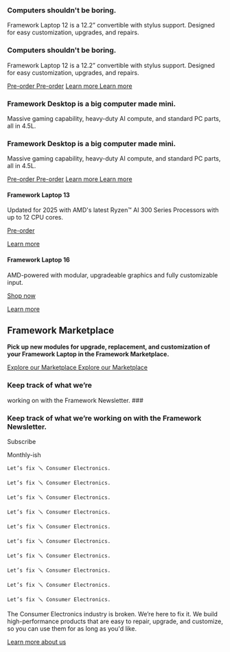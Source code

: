 ### Computers shouldn't be boring.  ###

Framework Laptop 12 is a 12.2” convertible with stylus support. Designed for easy customization, upgrades, and repairs.

### Computers shouldn't be boring.  ###

Framework Laptop 12 is a 12.2” convertible with stylus support. Designed for easy customization, upgrades, and repairs.

[Pre-order Pre-order](/de/en/products/laptop12-diy-intel-13gen/configuration/new) [Learn more Learn more](/de/en/laptop12)

### Framework Desktop is a big computer made mini.  ###

Massive gaming capability, heavy-duty AI compute, and standard PC parts, all in 4.5L.

### Framework Desktop is a big computer made mini.  ###

Massive gaming capability, heavy-duty AI compute, and standard PC parts, all in 4.5L.

[Pre-order Pre-order](/de/en/products/desktop-diy-amd-aimax300/configuration/new) [Learn more Learn more](/de/en/desktop)

#### Framework Laptop 13 ####

Updated for 2025 with AMD's latest Ryzen™ AI 300 Series Processors with up to 12 CPU cores.

[Pre-order](/products/laptop13-diy-amd-ai300/configuration/new)

[Learn more](/laptop13)

#### Framework Laptop 16 ####

AMD-powered with modular, upgradeable graphics and fully customizable input.

[Shop now](/products/laptop16-diy-amd-7040/configuration/new)

[Learn more](/products/laptop16-diy-amd-7040)

Framework Marketplace
----------

**Pick up new modules for upgrade, replacement, and customization of your Framework Laptop in the Framework Marketplace.**

[Explore our Marketplace Explore our Marketplace](/de/en/marketplace)

### Keep track of what we’re
working on with the Framework Newsletter. ###

### Keep track of what we’re working on with the Framework Newsletter. ###

 Subscribe

Monthly-ish

```
Let’s fix 🪛 Consumer Electronics.
```

```
Let’s fix 🪛 Consumer Electronics.
```

```
Let’s fix 🪛 Consumer Electronics.
```

```
Let’s fix 🪛 Consumer Electronics.
```

```
Let’s fix 🪛 Consumer Electronics.
```

```
Let’s fix 🪛 Consumer Electronics.
```

```
Let’s fix 🪛 Consumer Electronics.
```

```
Let’s fix 🪛 Consumer Electronics.
```

```
Let’s fix 🪛 Consumer Electronics.
```

```
Let’s fix 🪛 Consumer Electronics.
```

The Consumer Electronics industry is broken. We’re here to fix it. We build high-performance products that are easy to repair, upgrade, and customize, so you can use them for as long as you'd like.

[Learn more about us](/about)
